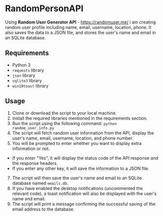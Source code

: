 # RandomPersonAPI
Using **Random User Generator API** - https://randomuser.me/ i am creating random user profile including name, email, username, location, phone.
It also saves the data to a JSON file, and stores the user's name and email in an SQLite database.

## Requirements
- Python 3
- `requests` library
- `json` library
- `sqlite3` library
- `win10toast` library

## Usage

1. Clone or download the script to your local machine.
2. Install the required libraries mentioned in the requirements section.
3. Run the script using the following command:
`python random_user_info.py`
5. The script will fetch random user information from the API, display the user's name, email, username, location, and phone number.
6. You will be prompted to enter whether you want to display extra information or not.
- If you enter "Yes", it will display the status code of the API response and the response headers.
- If you enter any other key, it will save the information to a JSON file.
7. The script will then save the user's name and email to an SQLite database named `emails.db`.
8. If you have enabled the desktop notifications (uncommented the relevant code), a toast notification will also be displayed with the user's name and email.
9. The script will print a message confirming the successful saving of the email address to the database.
